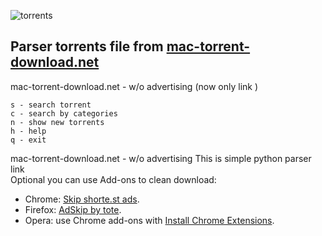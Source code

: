 ![torrents](https://mac-torrent-download.net/wp-content/uploads/2015/03/mtd_site_logo_v2_2_left_min.png)
## Parser torrents file from [mac-torrent-download.net](https://mac-torrent-download.net)
mac-torrent-download.net - w/o advertising (now only link )
```
s - search torrent
c - search by categories
n - show new torrents
h - help
q - exit
```
mac-torrent-download.net - w/o advertising
This is simple python parser link      
Optional you can use Add-ons to clean download:
- Chrome: [Skip shorte.st ads](https://chrome.google.com/webstore/detail/skip-shortest-ads/bhgkdnnlhmefhnkfilcaaibapeepkfok).
- Firefox: [AdSkip by tote](https://addons.mozilla.org/en-US/firefox/addon/adskip-by-tote/?src=search).
- Opera: use Chrome add-ons with [Install Chrome Extensions](https://addons.opera.com/ru/extensions/details/install-chrome-extensions/). 

